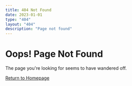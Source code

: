 ```yaml
---
title: 404 Not Found
date: 2023-01-01
type: "404"
layout: "404"
description: "Page not found"
---
```


# Oops! Page Not Found

The page you're looking for seems to have wandered off.

[Return to Homepage](/)
